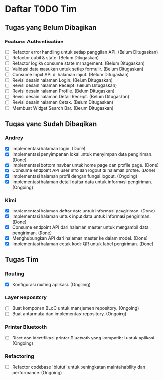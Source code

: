 # Daftar TODO Tim

## Tugas yang Belum Dibagikan

### Feature: Authentication

- [ ] Refactor error handling untuk setiap panggilan API. (Belum Ditugaskan)
- [ ] Refactor cubit & state. (Belum Ditugaskan)
- [ ] Refactor logika consume state management. (Belum Ditugaskan)
- [ ] Validasi data masukan untuk setiap formulir. (Belum Ditugaskan)
- [ ] Consume Input API di halaman input. (Belum Ditugaskan)
- [ ] Revisi desain halaman Login. (Belum Ditugaskan)
- [ ] Revisi desain halaman Receipt. (Belum Ditugaskan)
- [ ] Revisi desain halaman Profile. (Belum Ditugaskan)
- [ ] Revisi desain halaman Detail Receipt. (Belum Ditugaskan)
- [ ] Revisi desain halaman Cetak. (Belum Ditugaskan)
- [ ] Membuat Widget Search Bar. (Belum Ditugaskan)

## Tugas yang Sudah Dibagikan

### **Andrey**

- [x] Implementasi halaman login. (Done)
- [x] Implementasi penyimpanan lokal untuk menyimpan data pengiriman. (Done)
- [x] Implementasi bottom navbar untuk home page dan profile page. (Done)
- [x] Consume endpoint API user info dan logout di halaman profile. (Done)
- [x] Implementasi halaman profil dengan fungsi logout. (Ongoing)
- [x] Implementasi halaman detail daftar data untuk informasi pengiriman. (Ongoing)

### **Kimi**

- [x] Implementasi halaman daftar data untuk informasi pengiriman. (Done)
- [x] Implementasi halaman untuk input data untuk informasi pengiriman. (Done)
- [x] Consume endpoint API dari halaman master untuk mengambil data pengiriman. (Done)
- [x] Menghubungkan API dari halaman master ke dalam model. (Done)
- [x] Implementasi halaman cetak kode QR untuk label pengiriman. (Done)

## Tugas Tim

### Routing

- [x] Konfigurasi routing aplikasi. (Ongoing)

### Layer Repository

- [ ] Buat komponen BLoC untuk manajemen repository. (Ongoing)
- [ ] Buat antarmuka dan implementasi repository. (Ongoing)

### Printer Bluetooth

- [ ] Riset dan identifikasi printer Bluetooth yang kompatibel untuk aplikasi. (Ongoing)

### Refactoring

- [ ] Refactor codebase 'blutut' untuk peningkatan maintainability dan performance. (Ongoing)
